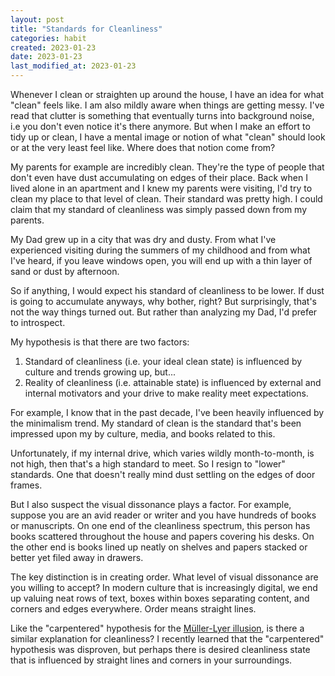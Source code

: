 ```yaml
---
layout: post
title: "Standards for Cleanliness"
categories: habit
created: 2023-01-23
date: 2023-01-23
last_modified_at: 2023-01-23
---
```

Whenever I clean or straighten up around the house, I have an idea for what "clean" feels like. I am also mildly aware when things are getting messy. I've read that clutter is something that eventually turns into background noise, i.e you don't even notice it's there anymore. But when I make an effort to tidy up or clean, I have a mental image or notion of what "clean" should look or at the very least feel like. Where does that notion come from?

My parents for example are incredibly clean. They're the type of people that don't even have dust accumulating on edges of their place. Back when I lived alone in an apartment and I knew my parents were visiting, I'd try to clean my place to that level of clean. Their standard was pretty high. I could claim that my standard of cleanliness was simply passed down from my parents.

My Dad grew up in a city that was dry and dusty. From what I've experienced visiting during the summers of my childhood and from what I've heard, if you leave windows open, you will end up with a thin layer of sand or dust by afternoon.

So if anything, I would expect his standard of cleanliness to be lower. If dust is going to accumulate anyways, why bother, right? But surprisingly, that's not the way things turned out. But rather than analyzing my Dad, I'd prefer to introspect.

My hypothesis is that there are two factors:
1. Standard of cleanliness (i.e. your ideal clean state) is influenced by culture and trends growing up, but...
2. Reality of cleanliness (i.e. attainable state) is influenced by external and internal motivators and your drive to make reality meet expectations.

For example, I know that in the past decade, I've been heavily influenced by the minimalism trend. My standard of clean is the standard that's been impressed upon my by culture, media, and books related to this.

Unfortunately, if my internal drive, which varies wildly month-to-month, is not high, then that's a high standard to meet. So I resign to "lower" standards. One that doesn't really mind dust settling on the edges of door frames.

But I also suspect the visual dissonance plays a factor. For example, suppose you are an avid reader or writer and you have hundreds of books or manuscripts. On one end of the cleanliness spectrum, this person has books scattered throughout the house and papers covering his desks. On the other end is books lined up neatly on shelves and papers stacked or better yet filed away in drawers.

The key distinction is in creating order. What level of visual dissonance are you willing to accept? In modern culture that is increasingly digital, we end up valuing neat rows of text, boxes within boxes separating content, and corners and edges everywhere. Order means straight lines.

Like the "carpentered" hypothesis for the [Müller-Lyer illusion](https://en.wikipedia.org/wiki/M%C3%BCller-Lyer_illusion), is there a similar explanation for cleanliness? I recently learned that the "carpentered" hypothesis was disproven, but perhaps there is desired cleanliness state that is influenced by straight lines and corners in your surroundings.